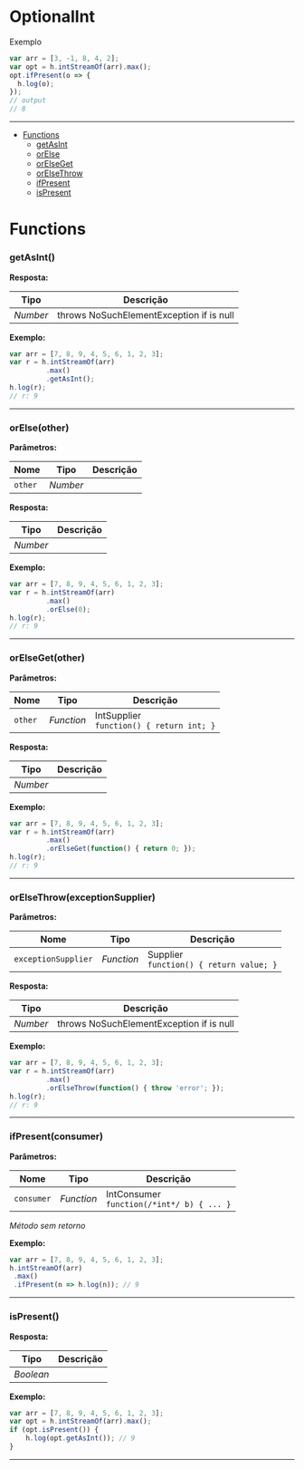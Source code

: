 # OptionalInt

Exemplo
```javascript
var arr = [3, -1, 8, 4, 2];
var opt = h.intStreamOf(arr).max();
opt.ifPresent(o => {
  h.log(o);
});
// output
// 8
```

---

- [Functions](#functions)
  - [getAsInt](#getasint)
  - [orElse](#orelseother)
  - [orElseGet](#orelsegetother)
  - [orElseThrow](#orelsethrowexceptionsupplier)
  - [ifPresent](#ifpresentconsumer)
  - [isPresent](#ispresent)


# Functions 
### getAsInt()




**Resposta:**

| Tipo  | Descrição |
| :---: | ------------|
| _Number_ | throws NoSuchElementException if is null |


**Exemplo:**

```javascript
var arr = [7, 8, 9, 4, 5, 6, 1, 2, 3];
var r = h.intStreamOf(arr)
         .max()
         .getAsInt();
h.log(r);
// r: 9
```

---


### orElse(other)


**Parâmetros:**

| Nome | Tipo  | Descrição |
| ---- | :---: | ------------|
| `other` | _Number_ |  |


**Resposta:**

| Tipo  | Descrição |
| :---: | ------------|
| _Number_ |  |


**Exemplo:**

```javascript
var arr = [7, 8, 9, 4, 5, 6, 1, 2, 3];
var r = h.intStreamOf(arr)
         .max()
         .orElse(0);
h.log(r);
// r: 9
```

---


### orElseGet(other)


**Parâmetros:**

| Nome | Tipo  | Descrição |
| ---- | :---: | ------------|
| `other` | _Function_ | IntSupplier<br>`function() { return int; }` |


**Resposta:**

| Tipo  | Descrição |
| :---: | ------------|
| _Number_ |  |


**Exemplo:**

```javascript
var arr = [7, 8, 9, 4, 5, 6, 1, 2, 3];
var r = h.intStreamOf(arr)
         .max()
         .orElseGet(function() { return 0; });
h.log(r);
// r: 9
```

---


### orElseThrow(exceptionSupplier)


**Parâmetros:**

| Nome | Tipo  | Descrição |
| ---- | :---: | ------------|
| `exceptionSupplier` | _Function_ | Supplier<br>`function() { return value; }` |


**Resposta:**

| Tipo  | Descrição |
| :---: | ------------|
| _Number_ | throws NoSuchElementException if is null |


**Exemplo:**

```javascript
var arr = [7, 8, 9, 4, 5, 6, 1, 2, 3];
var r = h.intStreamOf(arr)
         .max()
         .orElseThrow(function() { throw 'error'; });
h.log(r);
// r: 9
```

---


### ifPresent(consumer)


**Parâmetros:**

| Nome | Tipo  | Descrição |
| ---- | :---: | ------------|
| `consumer` | _Function_ | IntConsumer<br>`function(/*int*/ b) { ... }` |


_Método sem retorno_

**Exemplo:**

```javascript
var arr = [7, 8, 9, 4, 5, 6, 1, 2, 3];
h.intStreamOf(arr)
 .max()
 .ifPresent(n => h.log(n)); // 9
```

---


### isPresent()




**Resposta:**

| Tipo  | Descrição |
| :---: | ------------|
| _Boolean_ |  |


**Exemplo:**

```javascript
var arr = [7, 8, 9, 4, 5, 6, 1, 2, 3];
var opt = h.intStreamOf(arr).max();
if (opt.isPresent()) {
    h.log(opt.getAsInt()); // 9
}
```

---
